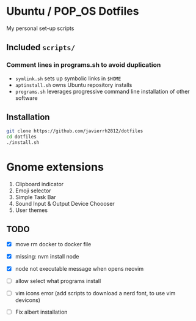 # Ubuntu / POP_OS Dotfiles

My personal set-up scripts

## Included `scripts/`

### Comment lines in programs.sh to avoid duplication

- `symlink.sh` sets up symbolic links in `$HOME`
- `aptinstall.sh` owns Ubuntu repository installs
- `programs.sh` leverages progressive command line installation of other software

## Installation 
```bash
git clone https://github.com/javierrh2812/dotfiles
cd dotfiles
./install.sh
```

# Gnome extensions 
1. Clipboard indicator
2. Emoji selector
3. Simple Task Bar
4. Sound Input & Output Device Choooser
5. User themes

## TODO 
- [x] move rm docker to docker file
- [x] missing: nvm install node
- [x] node not executable message when opens neovim
- [ ] allow select what programs install
- [ ] vim icons error (add scripts to download a nerd font, to use vim devicons) 
- [ ] Fix albert installation

